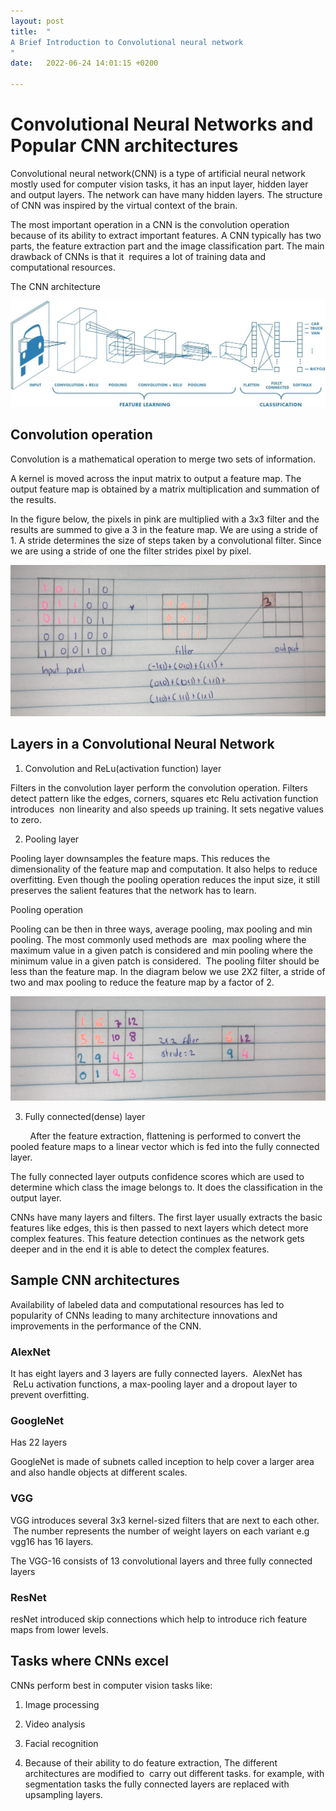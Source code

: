 ```yaml
---
layout: post
title:  "
A Brief Introduction to Convolutional neural network
"
date:   2022-06-24 14:01:15 +0200

---
```




Convolutional Neural Networks and Popular CNN architectures
===========================================================

Convolutional neural network(CNN) is a type of artificial neural network mostly used for computer vision tasks, it has an input layer, hidden layer and output layers. The network can have many hidden layers. The structure of CNN was inspired by the virtual context of the brain.

The most important operation in a CNN is the convolution operation because of its ability to extract important features. A CNN typically has two parts, the feature extraction part and the image classification part. The main drawback of CNNs is that it  requires a lot of training data and computational resources.

The CNN architecture

![](/img/posts/CNN/image3.jpg)

Convolution operation
---------------------

Convolution is a mathematical operation to merge two sets of information.

A kernel is moved across the input matrix to output a feature map. The output feature map is obtained by a matrix multiplication and summation of the results.

In the figure below, the pixels in pink are multiplied with a 3x3 filter and the results are summed to give a 3 in the feature map. We are using a stride of 1. A stride determines the size of steps taken by a convolutional filter. Since we are using a stride of one the filter strides pixel by pixel.

![](/img/posts/CNN/image2.png)

Layers in a Convolutional Neural Network
----------------------------------------

1.  Convolution and ReLu(activation function) layer

  Filters in the convolution layer perform the convolution operation. Filters detect pattern like the edges, corners, squares etc
  Relu activation function introduces  non linearity and also speeds up training. It sets negative values to zero.

2.  Pooling layer

 Pooling layer downsamples the feature maps. This reduces the dimensionality of the feature map and computation. It also helps to reduce overfitting.
 Even though the pooling operation reduces the input size, it still preserves the salient features that the network has to learn.

Pooling operation

Pooling can be then in three ways, average pooling, max pooling and min pooling. The most commonly used methods are  max pooling where the maximum value in a given patch is considered and min pooling where the minimum value in a given patch is considered.  The pooling filter should be less than the feature map. In the diagram below we use 2X2 filter, a stride of two and max pooling to reduce the feature map by a factor of 2.

 ![PNG](/img/posts/CNN/image1.png)

3. Fully connected(dense) layer

        After the feature extraction, flattening is performed to convert the pooled feature maps to a linear vector which is fed into the fully connected layer.

The fully connected layer outputs confidence scores which are used to determine which class the image belongs to. It does the classification in the output layer.

CNNs have many layers and filters. The first layer usually extracts the basic features like edges, this is then passed to next layers which detect more complex features. This feature detection continues as the network gets deeper and in the end it is able to detect the complex features.

Sample CNN architectures
------------------------

Availability of labeled data and computational resources has led to popularity of CNNs leading to many architecture innovations and improvements in the performance of the CNN.

### AlexNet

It has eight layers and 3 layers are fully connected layers.  AlexNet has  ReLu activation functions, a max-pooling layer and a dropout layer to prevent overfitting.

### GoogleNet

Has 22 layers

GoogleNet is made of subnets called inception to help cover a larger area and also handle objects at different scales.

### VGG

VGG introduces several 3x3 kernel-sized filters that are next to each other.  The number represents the number of weight layers on each variant e.g vgg16 has 16 layers.

The VGG-16 consists of 13 convolutional layers and three fully connected layers

### ResNet

resNet introduced skip connections which help to introduce rich feature maps from lower levels.

Tasks where CNNs excel
----------------------

CNNs perform best in computer vision tasks like:

1. Image processing

2. Video analysis

3. Facial recognition

4. Because of their ability to do feature extraction, The different architectures are modified to  carry out different tasks. for example, with segmentation tasks the fully connected layers are replaced with upsampling layers.


